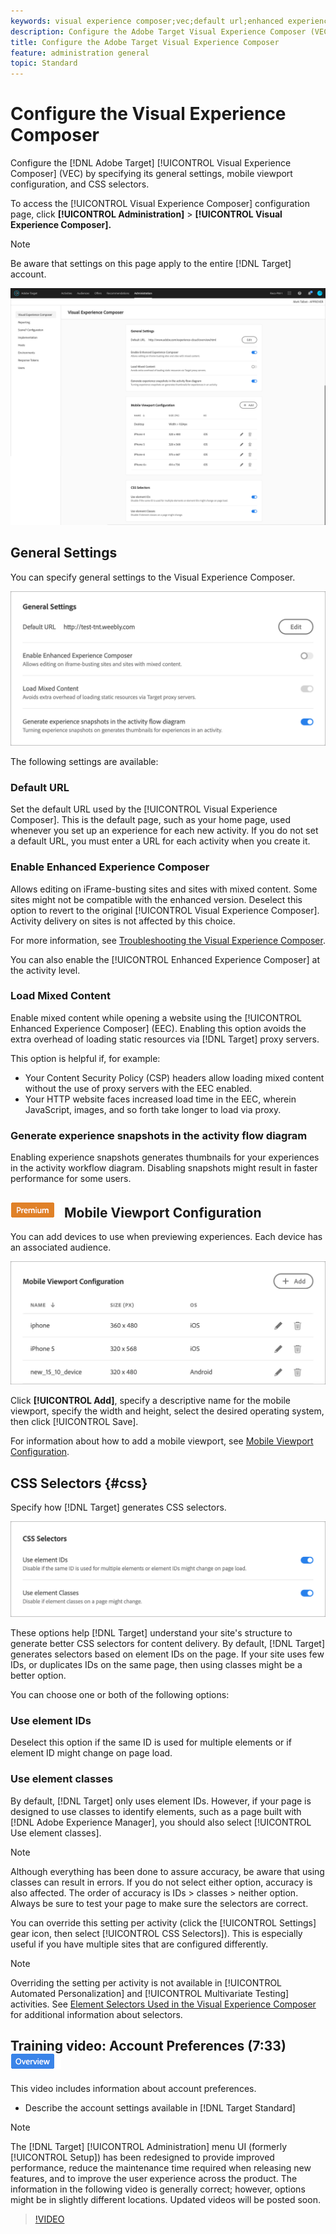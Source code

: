```yaml
---
keywords: visual experience composer;vec;default url;enhanced experience composer;eec;mixed content;experience snapshots;mobile viewport;css;css selectors
description: Configure the Adobe Target Visual Experience Composer (VEC) by specifying its general settings, mobile viewport configuration, and CSS selectors.
title: Configure the Adobe Target Visual Experience Composer
feature: administration general
topic: Standard
---
```


# Configure the Visual Experience Composer

Configure the [!DNL Adobe Target] [!UICONTROL Visual Experience Composer] (VEC) by specifying its general settings, mobile viewport configuration, and CSS selectors.

To access the [!UICONTROL Visual Experience Composer] configuration page, click **[!UICONTROL Administration]** > **[!UICONTROL Visual Experience Composer].**

>[!NOTE]
>
>Be aware that settings on this page apply to the entire [!DNL Target] account. 

![Visual Experience Composer configuration page](/help/administrating-target/assets/vec.png)

## General Settings

You can specify general settings to the Visual Experience Composer.

![General Settings section](/help/administrating-target/assets/general-settings.png)

The following settings are available:

### Default URL

Set the default URL used by the [!UICONTROL Visual Experience Composer]. This is the default page, such as your home page, used whenever you set up an experience for each new activity. If you do not set a default URL, you must enter a URL for each activity when you create it.

### Enable Enhanced Experience Composer

Allows editing on iFrame-busting sites and sites with mixed content. Some sites might not be compatible with the enhanced version. Deselect this option to revert to the original [!UICONTROL Visual Experience Composer]. Activity delivery on sites is not affected by this choice.

For more information, see [Troubleshooting the Visual Experience Composer](/help/c-experiences/c-visual-experience-composer/r-troubleshoot-composer/troubleshoot-composer.md).

You can also enable the [!UICONTROL Enhanced Experience Composer] at the activity level.

### Load Mixed Content

Enable mixed content while opening a website using the [!UICONTROL Enhanced Experience Composer] (EEC). Enabling this option avoids the extra overhead of loading static resources via [!DNL Target] proxy servers.

This option is helpful if, for example:

* Your Content Security Policy (CSP) headers allow loading mixed content without the use of proxy servers with the EEC enabled.
* Your HTTP website faces increased load time in the EEC, wherein JavaScript, images, and so forth take longer to load via proxy.

### Generate experience snapshots in the activity flow diagram

Enabling experience snapshots generates thumbnails for your experiences in the activity workflow diagram. Disabling snapshots might result in faster performance for some users.

## ![Premium badge](/help/assets/premium.png) Mobile Viewport Configuration

You can add devices to use when previewing experiences. Each device has an associated audience.

![Mobile Viewport Configuration section](/help/administrating-target/assets/mobile-viewport-configuration.png)

Click **[!UICONTROL Add]**, specify a descriptive name for the mobile viewport, specify the width and height, select the desired operating system, then click [!UICONTROL Save].

For information about how to add a mobile viewport, see [Mobile Viewport Configuration](/help/c-experiences/c-visual-experience-composer/mobile-viewports.md).

## CSS Selectors {#css}

Specify how [!DNL Target] generates CSS selectors.

![CSS Selectors section](/help/administrating-target/assets/css-selectors.png)

These options help [!DNL Target] understand your site's structure to generate better CSS selectors for content delivery. By default, [!DNL Target] generates selectors based on element IDs on the page. If your site uses few IDs, or duplicates IDs on the same page, then using classes might be a better option.

You can choose one or both of the following options:

### Use element IDs

Deselect this option if the same ID is used for multiple elements or if element ID might change on page load.

### Use element classes

By default, [!DNL Target] only uses element IDs. However, if your page is designed to use classes to identify elements, such as a page built with [!DNL Adobe Experience Manager], you should also select [!UICONTROL Use element classes].

>[!NOTE]
>
>Although everything has been done to assure accuracy, be aware that using classes can result in errors. If you do not select either option, accuracy is also affected. The order of accuracy is IDs > classes > neither option. Always be sure to test your page to make sure the selectors are correct.

You can override this setting per activity (click the [!UICONTROL Settings] gear icon, then select [!UICONTROL CSS Selectors]). This is especially useful if you have multiple sites that are configured differently.

>[!NOTE]
>
>Overriding the setting per activity is not available in [!UICONTROL Automated Personalization] and [!UICONTROL Multivariate Testing] activities.  See [Element Selectors Used in the Visual Experience Composer](/help/c-experiences/c-visual-experience-composer/vec-selectors.md) for additional information about selectors.

## Training video: Account Preferences (7:33) ![Overview badge](/help/assets/overview.png)

This video includes information about account preferences.

* Describe the account settings available in [!DNL Target Standard]

>[!NOTE]
>
>The [!DNL Target] [!UICONTROL Administration] menu UI (formerly [!UICONTROL Setup]) has been redesigned to provide improved performance, reduce the maintenance time required when releasing new features, and to improve the user experience across the product. The information in the following video is generally correct; however, options might be in slightly different locations. Updated videos will be posted soon.

>[!VIDEO](https://video.tv.adobe.com/v/17379)
